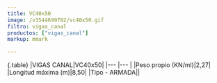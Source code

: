 ```yaml
---
title: VC40x50
image: /v1544699782/vc40x50.gif
filtro: vigas_canal
productos: ["vigas_canal"]
markup: mmark

---
```

{.table}
|VIGAS CANAL|VC40x50|
|--- |--- |
|Peso propio (KN/ml)|2,27|
|Longitud máxima (m)|8,50|
|Tipo - ARMADA||
